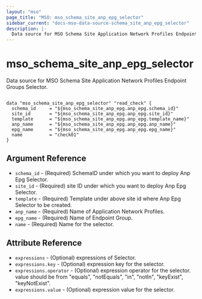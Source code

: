 ```yaml
---
layout: "mso"
page_title: "MSO: mso_schema_site_anp_epg_selector"
sidebar_current: "docs-mso-data-source-schema_site_anp_epg_selector"
description: |-
  Data source for MSO Schema Site Application Network Profiles Endpoint Groups Selector.
---
```


# mso_schema_site_anp_epg_selector #

Data source for MSO Schema Site Application Network Profiles Endpoint Groups Selector.

```hcl

data "mso_schema_site_anp_epg_selector" "read_check" {
  schema_id     = "${mso_schema_site_anp_epg.anp_epg.schema_id}"
  site_id       = "${mso_schema_site_anp_epg.anp_epg.site_id}"
  template      = "${mso_schema_site_anp_epg.anp_epg.template_name}"
  anp_name      = "${mso_schema_site_anp_epg.anp_epg.anp_name}"
  epg_name      = "${mso_schema_site_anp_epg.anp_epg.epg_name}"
  name          = "check01"
}

```

## Argument Reference ##

* `schema_id` - (Required) SchemaID under which you want to deploy Anp Epg Selector.
* `site_id` - (Required) site ID under which you want to deploy Anp Epg Selector.
* `template` - (Required) Template under above site id where Anp Epg Selector to be created.
* `anp_name` - (Required) Name of Application Network Profiles.
* `epg_name` - (Required) Name of Endpoint Group.
* `name` - (Required) Name for the selector.

## Attribute Reference ##

* `expressions` - (Optional) expressions of Selector.
* `expressions.key` - (Optional) expression key for the selector.
* `expressions.operator` - (Optional) expression operator for the selector. value should be from "equals", "notEquals", "in", "notIn", "keyExist", "keyNotExist".
* `expressions.value` - (Optional) expression value for the selector.